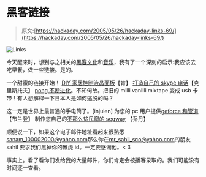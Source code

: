 # 黑客链接

> 原文:[https://hackaday.com/2005/05/26/hackaday-links-69/](https://hackaday.com/2005/05/26/hackaday-links-69/)

![Links](img/c25c5a0b8f20c2184a254e858e90b838.png)

今天醒来时，想到与之相关的[黑客文化](http://corky.net/scripts/hackers.html)和[音乐](http://www.scaruffi.com/vol6/atari.html)，我有了一个深刻的启示:我应该去吃早餐，做一些链接。是的。

一个甜蜜的链接开始！ [DIY 家居控制液晶面板](http://www.gradygroove.com/blog/archives/2005/05/sooper_secret_p.html)【肯】
[打造自己的 skype 电话](http://www.jarnaker.com/siemensskype/default.htm)【克里斯托夫】
[pong 不断进化](http://www.cyberniklas.de/pongmechanik/indexen.html)。不知何故。把旧的 milli vanilli mixtape 变成 usb 卡带！有人想解释一下日本人是如何逃脱的吗？

这一定是世界上最普通的手电筒了。[injulen]
为您的 pc 用户提供[geforce 和管道](http://firingsquad.com/hardware/geforce_6800_unlocking/)【布兰登】
制作您自己的[不那么贫民窟的 segway](http://www.tlb.org/scooter.html) 【乔丹】

顺便说一下，如果这个电子邮件地址看起来很熟悉[sanam_100002000@yahoo.com](mailto:sanam_100002000@yahoo.com)那么你在[mr_sahil_sco@yahoo.com](mailto:mr_sahil_sco@yahoo.com)的朋友 sahil 要求我们黑掉你的雅虎 id。一定要感谢他。< 3

事实上。看了看你们发给我的大量邮件，你们肯定会被播客录取的。我们可能没有时间逐一查看。